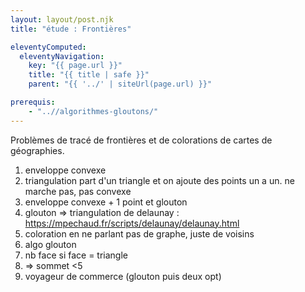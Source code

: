 ```yaml
---
layout: layout/post.njk 
title: "étude : Frontières"

eleventyComputed:
  eleventyNavigation:
    key: "{{ page.url }}"
    title: "{{ title | safe }}"
    parent: "{{ '../' | siteUrl(page.url) }}"

prerequis:
    - "..//algorithmes-gloutons/"
---
```


<!-- début résumé -->

Problèmes de tracé de frontières et de colorations de cartes de géographies.
<!-- end résumé -->

1. enveloppe convexe
2. triangulation part d'un triangle et on ajoute des points un a un. ne marche pas, pas convexe
3. enveloppe convexe + 1 point et glouton
4. glouton => triangulation de delaunay : https://mpechaud.fr/scripts/delaunay/delaunay.html
5.  coloration en ne parlant pas de graphe, juste de voisins
6.  algo glouton
7.  nb face si face = triangle
8.  => sommet <5
9.  voyageur de commerce (glouton puis deux opt)

